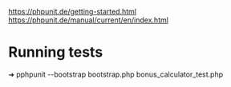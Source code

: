 https://phpunit.de/getting-started.html
https://phpunit.de/manual/current/en/index.html

# Running tests

➜ pphpunit --bootstrap bootstrap.php bonus_calculator_test.php
